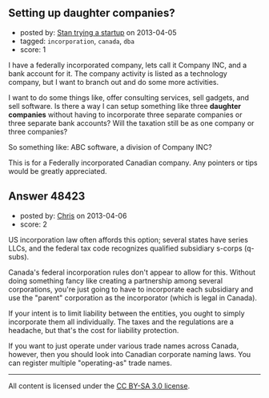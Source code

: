 ## Setting up daughter companies?

- posted by: [Stan trying a startup](https://stackexchange.com/users/-1/10992-stan-trying-a-startup) on 2013-04-05
- tagged: `incorporation`, `canada`, `dba`
- score: 1

I have a federally incorporated company, lets call it Company INC, and a bank account for it. The company activity is listed as a technology company, but I want to branch out and do some more activities.

I want to do some things like, offer consulting services, sell gadgets, and sell software. Is there a way I can setup something like three **daughter companies** without having to incorporate three separate companies or three separate bank accounts? Will the taxation still be as one company or three companies?

So something like: ABC software, a division of Company INC? 

This is for a Federally incorporated Canadian company. Any pointers or tips would be greatly appreciated. 


## Answer 48423

- posted by: [Chris](https://stackexchange.com/users/-1/25297-chris) on 2013-04-06
- score: 2

US incorporation law often affords this option; several states have series LLCs, and the federal tax code recognizes qualified subsidiary s-corps (q-subs).

Canada's federal incorporation rules don't appear to allow for this. Without doing something fancy like creating a partnership among several corporations, you're just going to have to incorporate each subsidiary and use the "parent" corporation as the incorporator (which is legal in Canada).

If your intent is to limit liability between the entities, you ought to simply incorporate them all individually. The taxes and the regulations are a headache, but that's the cost for liability protection.

If you want to just operate under various trade names across Canada, however, then you should look into Canadian corporate naming laws. You can register multiple "operating-as" trade names.



---

All content is licensed under the [CC BY-SA 3.0 license](https://creativecommons.org/licenses/by-sa/3.0/).
